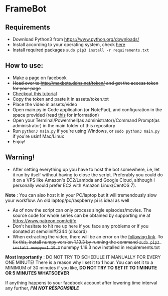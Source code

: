 # FrameBot

## Requirements
* Download Python3 from https://www.python.org/downloads/
* Install according to your operating system, check [here](https://realpython.com/installing-python)
* Install required packages `sudo pip3 install -r requirements.txt`

## How to use:
* Make a page on facebook
* ~~Head over to http://maxbots.ddns.net/token/ and get the access token for your page~~
* [Checkout this tutorial](tutorial/generateToken.md)
* Copy the token and paste it in assets/token.txt
* Place the video in assets/video
* Open main.py in Code application (or NotePad), and configuration in the space provided (read [this](tutorial/configuration.md) for information)
* Open your Terminal/Powershell(as administrator)/Command Prompt(as administrator) in the main folder of this repository
* Run `python3 main.py` if you're using Windows, or `sudo python3 main.py` if you're usinf Mac/Linux
* Enjoy!

## Warning!
* After setting everything up you have to host the bot somewhere, i.e, let it run by itself without having to close the script. Preferably you could do it on a VPS like Amazon's EC2/Lambda and Google Cloud, although I personally would prefer EC2 with Amazon Linux(CentOS 7).

**Note** : You can also host it in your PC/laptop but it will tremendously slow your workflow. An old laptop/pc/raspberry pi is ideal as well
* As of now the script can only process single episodes/movies. The source code for whole series can be obtained by supporting me at https://www.patreon.com/etjfo
* Don't hesitate to hit me up here if you face any problems or if you donated at semolini#2344 (discord)
* When extracting the video, there will be an error on the [following link](https://github.com/numpy/numpy/issues/16744). ~~To fix this, install numpy version 1.19.3 by running the command `sudo pip3 install numpy==1.19.3`~~ nummpy 1.19.3 now installed in requirements.txt

**Most Importantly** : DO NOT TRY TO SCHEDULE IT MANUALLY FOR EVERY ONE MINUTE! There is a reason why I set it to 1 hour.
You can set it to a MINIMUM of 30 minutes if you like, **DO NOT TRY TO SET IT TO 1 MINUTE OR 5 MINUTES WHATSOEVER**

If anything happens to your facebook account after lowering time interval any further, ***I'M NOT RESPONSIBLE***

